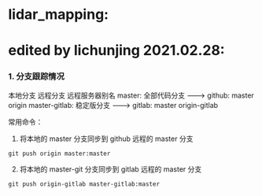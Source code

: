 # lidar_mapping:
# edited by lichunjing 2021.02.28:

### 1. 分支跟踪情况

本地分支                                   远程分支                        远程服务器别名
master: 全部代码分支        --->           github: master                 origin
master-gitlab: 稳定版分支      --->           gitlab: master                 origin-gitlab

常用命令：
1. 将本地的 master 分支同步到 github 远程的 master 分支
```
git push origin master:master
```

2. 将本地的 master-git 分支同步到 gitlab 远程的 master 分支
```
git push origin-gitlab master-gitlab:master
```


